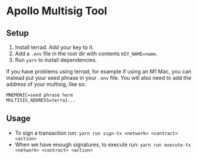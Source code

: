 # Apollo Multisig Tool

## Setup

1. Install terrad. Add your key to it.
2. Add a `.env` file in the root dir with contents `KEY_NAME=name`.
3. Run `yarn` to install dependencies.

If you have problems using terrad, for example if using an M1 Mac, you can
instead put your seed phrase in your `.env` file. You will also need to add
the address of your multisig, like so:

```
MNEMONIC=seed phrase here
MULTISIG_ADDRESS=terra1...
```

## Usage

- To sign a transaction run: `yarn run sign-tx <network> <contract> <action>`
- When we have enough signatures, to execute run: `yarn run execute-tx <network> <contract> <action>`
